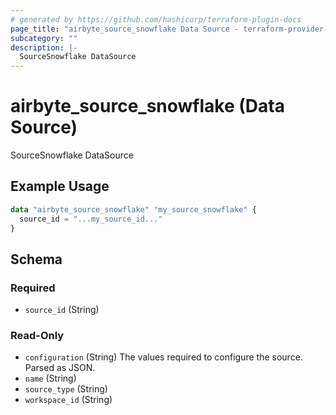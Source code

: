 ```yaml
---
# generated by https://github.com/hashicorp/terraform-plugin-docs
page_title: "airbyte_source_snowflake Data Source - terraform-provider-airbyte"
subcategory: ""
description: |-
  SourceSnowflake DataSource
---
```


# airbyte_source_snowflake (Data Source)

SourceSnowflake DataSource

## Example Usage

```terraform
data "airbyte_source_snowflake" "my_source_snowflake" {
  source_id = "...my_source_id..."
}
```

<!-- schema generated by tfplugindocs -->
## Schema

### Required

- `source_id` (String)

### Read-Only

- `configuration` (String) The values required to configure the source. Parsed as JSON.
- `name` (String)
- `source_type` (String)
- `workspace_id` (String)
